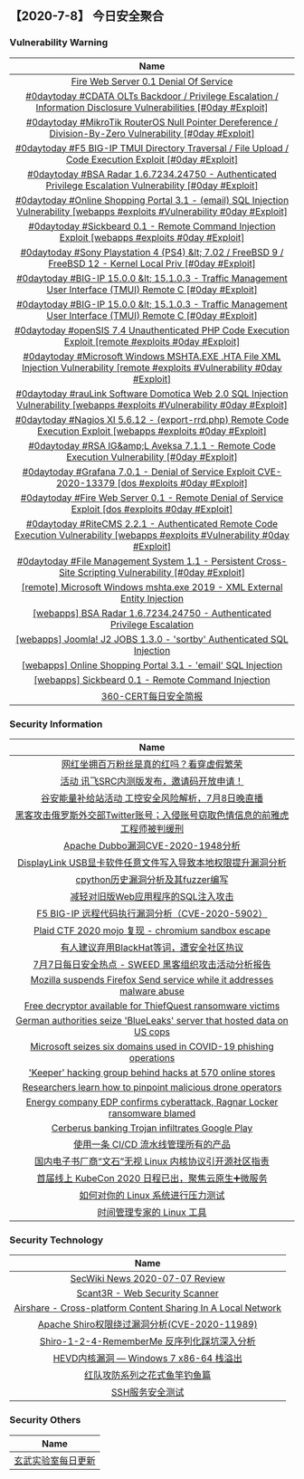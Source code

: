 
 ##   【2020-7-8】 今日安全聚合


###  						       							Vulnerability Warning

|                             Name                             |
| :----------------------------------------------------------: |
|[Fire Web Server 0.1 Denial Of Service](https://cxsecurity.com/issue/WLB-2020070029)|
|[#0daytoday #CDATA OLTs Backdoor / Privilege Escalation / Information Disclosure Vulnerabilities [#0day #Exploit]](http://0day.today/exploits/34654)|
|[#0daytoday #MikroTik RouterOS Null Pointer Dereference / Division-By-Zero Vulnerability [#0day #Exploit]](http://0day.today/exploits/34653)|
|[#0daytoday #F5 BIG-IP TMUI Directory Traversal / File Upload / Code Execution Exploit [#0day #Exploit]](http://0day.today/exploits/34652)|
|[#0daytoday #BSA Radar 1.6.7234.24750 - Authenticated Privilege Escalation Vulnerability [#0day #Exploit]](http://0day.today/exploits/34651)|
|[#0daytoday #Online Shopping Portal 3.1 - (email) SQL Injection Vulnerability [webapps #exploits #Vulnerability #0day #Exploit]](http://0day.today/exploits/34650)|
|[#0daytoday #Sickbeard 0.1 - Remote Command Injection Exploit  [webapps #exploits  #0day #Exploit]](http://0day.today/exploits/34649)|
|[#0daytoday #Sony Playstation 4 (PS4) &amp;lt; 7.02 / FreeBSD 9 / FreeBSD 12 - Kernel Local Priv [#0day #Exploit]](http://0day.today/exploits/34648)|
|[#0daytoday #BIG-IP 15.0.0 &amp;lt; 15.1.0.3 - Traffic Management User Interface (TMUI) Remote C [#0day #Exploit]](http://0day.today/exploits/34647)|
|[#0daytoday #BIG-IP 15.0.0 &amp;lt; 15.1.0.3 - Traffic Management User Interface (TMUI) Remote C [#0day #Exploit]](http://0day.today/exploits/34646)|
|[#0daytoday #openSIS 7.4 Unauthenticated PHP Code Execution Exploit  [remote #exploits  #0day #Exploit]](http://0day.today/exploits/34644)|
|[#0daytoday #Microsoft Windows MSHTA.EXE .HTA File XML Injection Vulnerability [remote #exploits #Vulnerability #0day #Exploit]](http://0day.today/exploits/34645)|
|[#0daytoday #rauLink Software Domotica Web 2.0 SQL Injection Vulnerability [webapps #exploits #Vulnerability #0day #Exploit]](http://0day.today/exploits/34643)|
|[#0daytoday #Nagios XI 5.6.12 - (export-rrd.php) Remote Code Execution Exploit [webapps #exploits  #0day #Exploit]](http://0day.today/exploits/34642)|
|[#0daytoday #RSA IG&amp;amp;L Aveksa 7.1.1 - Remote Code Execution Vulnerability [#0day #Exploit]](http://0day.today/exploits/34641)|
|[#0daytoday #Grafana 7.0.1 - Denial of Service Exploit CVE-2020-13379 [dos #exploits  #0day #Exploit]](http://0day.today/exploits/34640)|
|[#0daytoday #Fire Web Server 0.1 - Remote Denial of Service Exploit  [dos #exploits  #0day #Exploit]](http://0day.today/exploits/34639)|
|[#0daytoday #RiteCMS 2.2.1 - Authenticated Remote Code Execution Vulnerability [webapps #exploits #Vulnerability #0day #Exploit]](http://0day.today/exploits/34638)|
|[#0daytoday #File Management System 1.1 - Persistent Cross-Site Scripting Vulnerability [#0day #Exploit]](http://0day.today/exploits/34637)|
|[[remote] Microsoft Windows mshta.exe 2019 - XML External Entity Injection](https://www.exploit-db.com/exploits/48650)|
|[[webapps] BSA Radar 1.6.7234.24750 - Authenticated Privilege Escalation](https://www.exploit-db.com/exploits/48649)|
|[[webapps] Joomla! J2 JOBS 1.3.0 - 'sortby' Authenticated SQL Injection](https://www.exploit-db.com/exploits/48648)|
|[[webapps] Online Shopping Portal 3.1 - 'email' SQL Injection](https://www.exploit-db.com/exploits/48647)|
|[[webapps] Sickbeard 0.1 - Remote Command Injection](https://www.exploit-db.com/exploits/48646)|
|[360-CERT每日安全简报](https://cert.360.cn/daily?date=2020-07-08)|

### 						        							Security Information
|                             Name                                    |
| :----------------------------------------------------------: |
|[网红坐拥百万粉丝是真的红吗？看穿虚假繁荣](https://www.anquanke.com/post/id/209907)|
|[活动  讯飞SRC内测版发布，邀请码开放申请！](https://www.anquanke.com/post/id/210007)|
|[谷安能量补给站活动  工控安全风险解析，7月8日晚直播](https://www.anquanke.com/post/id/210030)|
|[黑客攻击俄罗斯外交部Twitter账号；入侵账号窃取色情信息的前雅虎工程师被判缓刑](https://www.anquanke.com/post/id/209946)|
|[Apache Dubbo漏洞CVE-2020-1948分析](https://www.anquanke.com/post/id/209973)|
|[DisplayLink USB显卡软件任意文件写入导致本地权限提升漏洞分析](https://www.anquanke.com/post/id/209710)|
|[cpython历史漏洞分析及其fuzzer编写](https://www.anquanke.com/post/id/209754)|
|[减轻对旧版Web应用程序的SQL注入攻击](https://www.anquanke.com/post/id/209772)|
|[F5 BIG-IP 远程代码执行漏洞分析（CVE-2020-5902）](https://www.anquanke.com/post/id/209932)|
|[Plaid CTF 2020 mojo 复现 - chromium sandbox escape](https://www.anquanke.com/post/id/209800)|
|[有人建议弃用BlackHat等词，遭安全社区热议](https://www.anquanke.com/post/id/209814)|
|[7月7日每日安全热点 - SWEED 黑客组织攻击活动分析报告](https://www.anquanke.com/post/id/209913)|
|[Mozilla suspends Firefox Send service while it addresses malware abuse](https://www.zdnet.com/article/mozilla-suspends-firefox-send-service-while-it-addresses-malware-abuse/#ftag=RSSbaffb68)|
|[Free decryptor available for ThiefQuest ransomware victims](https://www.zdnet.com/article/free-decryptor-available-for-thiefquest-ransomware-victims/#ftag=RSSbaffb68)|
|[German authorities seize 'BlueLeaks' server that hosted data on US cops](https://www.zdnet.com/article/german-authorities-seize-blueleaks-server-that-hosted-data-on-us-cops/#ftag=RSSbaffb68)|
|[Microsoft seizes six domains used in COVID-19 phishing operations](https://www.zdnet.com/article/microsoft-seizes-six-domains-used-in-covid-19-phishing-operations/#ftag=RSSbaffb68)|
|['Keeper' hacking group behind hacks at 570 online stores](https://www.zdnet.com/article/keeper-hacking-group-behind-hacks-at-570-online-stores/#ftag=RSSbaffb68)|
|[Researchers learn how to pinpoint malicious drone operators](https://www.zdnet.com/article/researchers-learn-how-to-pinpoint-malicious-drone-operators/#ftag=RSSbaffb68)|
|[Energy company EDP confirms cyberattack, Ragnar Locker ransomware blamed](https://www.zdnet.com/article/edp-energy-confirms-cyberattack-ragnar-locker-ransomware-blamed/#ftag=RSSbaffb68)|
|[Cerberus banking Trojan infiltrates Google Play](https://www.zdnet.com/article/cerberus-banking-trojan-infiltrates-google-play/#ftag=RSSbaffb68)|
|[使用一条 CI/CD 流水线管理所有的产品](https://linux.cn/article-12392-1.html?utm_source=rss&utm_medium=rss)|
|[国内电子书厂商“文石”无视 Linux 内核协议引开源社区指责](https://linux.cn/article-12391-1.html?utm_source=rss&utm_medium=rss)|
|[首届线上 KubeCon 2020 日程已出，聚焦云原生➕微服务](https://linux.cn/article-12390-1.html?utm_source=rss&utm_medium=rss)|
|[如何对你的 Linux 系统进行压力测试](https://linux.cn/article-12389-1.html?utm_source=rss&utm_medium=rss)|
|[时间管理专家的 Linux 工具](https://linux.cn/article-12388-1.html?utm_source=rss&utm_medium=rss)|

### 						        							Security  Technology
|                             Name                                    |
| :----------------------------------------------------------: |
|[SecWiki News 2020-07-07 Review](http://www.sec-wiki.com/?2020-07-07)|
|[Scant3R - Web Security Scanner](http://www.kitploit.com/2020/07/scant3r-scant3r-web-security-scanner.html)|
|[Airshare - Cross-platform Content Sharing In A Local Network](http://www.kitploit.com/2020/07/airshare-cross-platform-content-sharing.html)|
|[Apache Shiro权限绕过漏洞分析(CVE-2020-11989)](http://xz.aliyun.com/t/7964)|
|[Shiro-1-2-4-RememberMe 反序列化踩坑深入分析](http://xz.aliyun.com/t/7950)|
|[HEVD内核漏洞 — Windows 7 x86-64 栈溢出](http://xz.aliyun.com/t/7914)|
|[红队攻防系列之花式鱼竿钓鱼篇](http://xz.aliyun.com/t/7958)|
|[SSH服务安全测试](http://xz.aliyun.com/t/7954)|

### 						        							Security  Others
|                             Name                                    |
| :----------------------------------------------------------: |
|[玄武实验室每日更新](https://weibo.com/p/1006065582522936/wenzhang?from=page_100606_profile&wvr=6&mod=wenzhangmore)|

